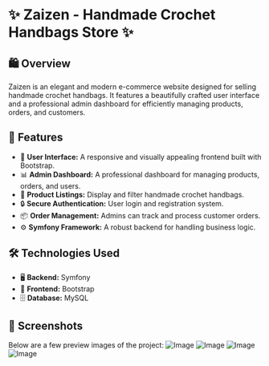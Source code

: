 # ✨ Zaizen - Handmade Crochet Handbags Store ✨

## 🛍️ Overview
Zaizen is an elegant and modern e-commerce website designed for selling handmade crochet handbags. It features a beautifully crafted user interface and a professional admin dashboard for efficiently managing products, orders, and customers.

## 🎯 Features
- 🎨 **User Interface:** A responsive and visually appealing frontend built with Bootstrap.
- 📊 **Admin Dashboard:** A professional dashboard for managing products, orders, and users.
- 👜 **Product Listings:** Display and filter handmade crochet handbags.
- 🔒 **Secure Authentication:** User login and registration system.
- 📦 **Order Management:** Admins can track and process customer orders.
- ⚙️ **Symfony Framework:** A robust backend for handling business logic.

## 🛠 Technologies Used
- 🖥️ **Backend:** Symfony 
- 🎨 **Frontend:** Bootstrap
- 🗄️ **Database:** MySQL

## 📸 Screenshots
Below are a few preview images of the project:
![Image](https://github.com/user-attachments/assets/4a74ca38-2758-48ff-9c41-62e4feccd125)
![Image](https://github.com/user-attachments/assets/1ad6cd8b-9d07-4959-a3a0-9d0a36fc3d96)
![Image](https://github.com/user-attachments/assets/59946c47-e6d6-4f3e-a608-ced71a4d67f5)
![Image](https://github.com/user-attachments/assets/133d1d38-78ac-44aa-abc9-30c0547b51db)
